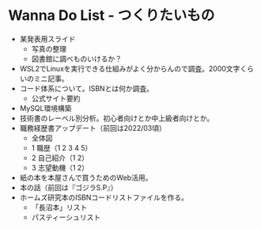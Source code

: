 # Wanna Do List - つくりたいもの

- 某発表用スライド
  - 写真の整理
  - 図書館に調べものいけるか？
- WSL2でLinuxを実行できる仕組みがよく分からんので調査。2000文字くらいのミニ記事。
- コード体系について。ISBNとは何か調査。
  - 公式サイト要約
- MySQL環境構築
- 技術書のレーベル別分析。初心者向けとか中上級者向けとか。
- 職務経歴書アップデート（前回は2022/03頃）
  - 全体図
  - 1 職歴（1 2 3 4 5）
  - 2 自己紹介（1 2）
  - 3 志望動機（1 2）
- 紙の本を本屋さんで買うためのWeb活用。
- 本の話（前回は『ゴジラS.P』）
- ホームズ研究本のISBNコードリストファイルを作る。
  - 「長沼本」リスト
  - パスティーシュリスト
